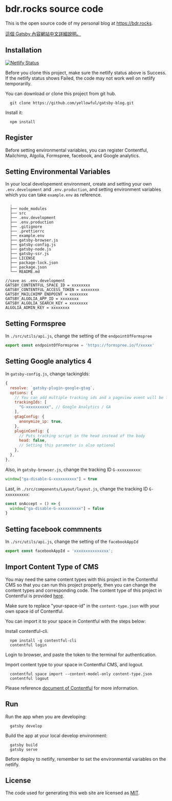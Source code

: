 # bdr.rocks source code

This is the open source code of my personal blog at <https://bdr.rocks>.

[這個 Gatsby 內容網站中文詳細說明。](https://www.bdr.rocks/project/gatsby-%E5%85%A7%E5%AE%B9%E7%B6%B2%E7%AB%99/ "這個 Gatsby 內容網站中文詳細說明。")

## Installation

[![Netlify Status](https://api.netlify.com/api/v1/badges/9852c1ee-da1c-4cf7-a31d-95cf297f059e/deploy-status)](https://app.netlify.com/sites/bugdetective/deploys)

Before you clone this project, make sure the netlify status above is Success. If the netlify status shows Failed, the code may not work well on netlify temporarilly.

You can download or clone this project from git hub.

```shell
  git clone https://github.com/yellowful/gatsby-blog.git
```

Install it:

```shell
  npm install
```

## Register

Before setting environmental variables, you can register Contentful, Mailchimp, Algolia, Formspree, facebook, and Google analytics.

## Setting Environmental Variables

In your local developement environment, create and setting your own `.env.development` and `.env.production`, and setting environment variables which you can take `example.env` as reference.

```text
  .
  ├── node_modules
  ├── src
  ├── .env.development
  ├── .env.production
  ├── .gitignore
  ├── .prettierrc
  ├── example.env
  ├── gatsby-browser.js
  ├── gatsby-config.js
  ├── gatsby-node.js
  ├── gatsby-ssr.js
  ├── LICENSE
  ├── package-lock.json
  ├── package.json
  └── README.md
```

```shell
//save as .env.development
GATSBY_CONTENTFUL_SPACE_ID = xxxxxxxx
GATSBY_CONTENTFUL_ACCESS_TOKEN = xxxxxxxx
GATSBY_MAILCHIMP_ENDPOINT = xxxxxxxx
GATSBY_ALGOLIA_APP_ID = xxxxxxxx
GATSBY_ALGOLIA_SEARCH_KEY = xxxxxxxx
ALGOLIA_ADMIN_KEY = xxxxxxxx
```

## Setting Formspree

In `./src/utils/api.js`, change the setting of the `endpointOfFormspree`

```js
export const endpointOfFormspree = 'https://formspree.io/f/xxxxx'
```

## Setting Google analytics 4

In `gatsby-config.js`, change tackingIds:

```js
{
  resolve: `gatsby-plugin-google-gtag`,
  options: {
    // You can add multiple tracking ids and a pageview event will be fired for all of them.
    trackingIds: [
      "G-xxxxxxxxxx", // Google Analytics / GA
    ],
    gtagConfig: {
      anonymize_ip: true,
    },
    pluginConfig: {
      // Puts tracking script in the head instead of the body
      head: false,
      // Setting this parameter is also optional
    },
  },
},
```

Also, in `gatsby-browser.js`, change the tracking ID `G-xxxxxxxxxx`:

```js
window["ga-disable-G-xxxxxxxxxx"] = true
```

Last, in `./src/components/Layout/layout.js`, change the tracking ID `G-xxxxxxxxxx`:

```js
const onAccept = () => {
  window["ga-disable-G-xxxxxxxxxx"] = false
}
```

## Setting facebook commnents

In `./src/utils/api.js`, change the setting of the `facebookAppId`

```js
export const facebookAppId = 'xxxxxxxxxxxxxxx';
```

## Import Content Type of CMS

You may need the same content types with this project in the Contentful CMS so that you can run this project properly, then you can change the content types and corresponding code. The content type of this project in Contentful is provided [here](./content-type.json "here").

Make sure to replace "your-space-id" in the `content-type.json` with your own space id of Contentful.

You can import it to your space in Contentful with the steps below:

Install contentful-cli.

```shell
  npm install -g contentful-cli
  contentful login
```

Login to browser, and paste the token to the terminal for authentication.

Import content type to your space in Contentful CMS, and logout.

```shell
  contentful space import --content-model-only content-type.json
  contentful logout
```

Please reference [document of Contentful](https://www.contentful.com/developers/docs/tutorials/cli/import-and-export/ "document of Contentful") for more information.

## Run

Run the app when you are developing:

```shell
  gatsby develop
```

Build the app at your local develop environment:

```shell
  gatsby build
  gatsby serve
```

Before deploy to netlify, remember to set the environmental variables on the netlify.

## License

The code used for generating this web site are licensed as [MIT](./LICENSE "MIT").
